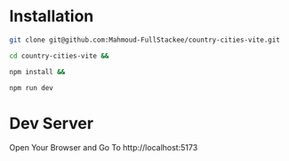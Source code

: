 # Installation
```bash
git clone git@github.com:Mahmoud-FullStackee/country-cities-vite.git

cd country-cities-vite &&

npm install &&

npm run dev
```

# Dev Server
Open Your Browser and Go To http://localhost:5173 


